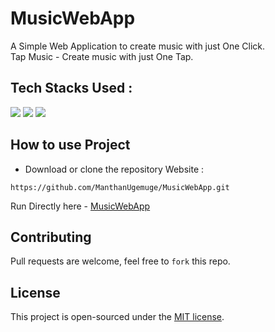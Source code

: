 # MusicWebApp
A Simple Web Application to create music with just One Click. </br>
Tap Music - Create music with just One Tap.

## Tech Stacks Used :

<a target="_blank" href="https://www.w3schools.com/html/default.asp"><img src="https://img.shields.io/badge/html5%20-%23E34F26.svg?&style=for-the-badge&logo=html5&logoColor=white"></img></a>
<a target="_blank" href="https://www.w3schools.com/css/default.asp"><img src="https://img.shields.io/badge/css3%20-%231572B6.svg?&style=for-the-badge&logo=css3&logoColor=white"></img></a>
<a target="_blank" href="https://www.w3schools.com/js/default.asp"><img src="https://img.shields.io/badge/javascript%20-%23323330.svg?&style=for-the-badge&logo=javascript&logoColor=%23F7DF1E"></img></a>


## How to use Project

- Download or clone the repository Website : 
```
https://github.com/ManthanUgemuge/MusicWebApp.git
```
Run Directly here - [MusicWebApp](https://manthanugemuge.github.io/MusicWebApp/)

## Contributing
Pull requests are welcome, feel free to ```fork``` this repo.

## License
This project is open-sourced under the [MIT license]().
